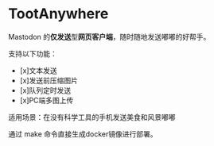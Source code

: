 # TootAnywhere

Mastodon 的**仅发送**型**网页客户端**，随时随地发送嘟嘟的好帮手。

支持以下功能：

- [x]文本发送
- [x]发送前压缩图片
- [x]队列定时发送
- [x]PC端多图上传


适用场景：在没有科学工具的手机发送美食和风景嘟嘟

通过 make 命令直接生成docker镜像进行部署。